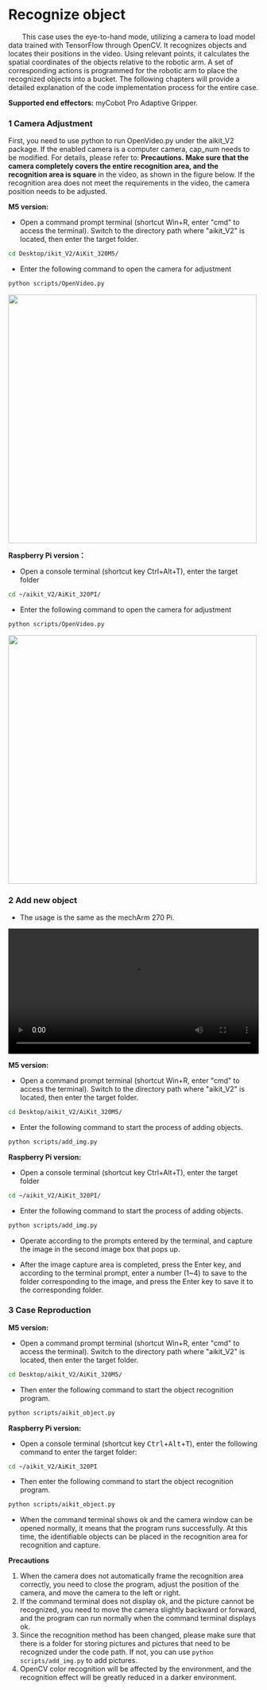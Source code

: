
# Recognize object

&nbsp;&nbsp;&nbsp;&nbsp;&nbsp;&nbsp;&nbsp;This case uses the eye-to-hand mode, utilizing a camera to load model data trained with TensorFlow through OpenCV. It recognizes objects and locates their positions in the video. Using relevant points, it calculates the spatial coordinates of the objects relative to the robotic arm. A set of corresponding actions is programmed for the robotic arm to place the recognized objects into a bucket. The following chapters will provide a detailed explanation of the code implementation process for the entire case.

**Supported end effectors:** myCobot Pro Adaptive Gripper.

### **1 Camera Adjustment**

 First, you need to use python to run OpenVideo.py under the aikit_V2 package. If the enabled camera is a computer camera, cap_num needs to be modified. For details, please refer to: **Precautions. Make sure that the camera completely covers the entire recognition area, and the recognition area is square** in the video, as shown in the figure below. If the recognition area does not meet the requirements in the video, the camera position needs to be adjusted.

**M5 version:**

 * Open a command prompt terminal (shortcut Win+R, enter "cmd" to access the terminal). Switch to the directory path where "aikit_V2" is located, then enter the target folder.

```bash
cd Desktop/ikit_V2/AiKit_320M5/
```

* Enter the following command to open the camera for adjustment

```bash
python scripts/OpenVideo.py
```

<img src =../../resourse/13-AdvancedKit/AiKitV2.0/color-1.png
width ="500"  align = "center">

**Raspberry Pi version：**

 * Open a console terminal (shortcut key Ctrl+Alt+T), enter the target folder

```bash
cd ~/aikit_V2/AiKit_320PI/
```

* Enter the following command to open the camera for adjustment

```bash
python scripts/OpenVideo.py
```

<img src =../../resourse/13-AdvancedKit/AiKitV2.0/color-1.png
width ="500"  align = "center">

### **2 Add new object**

- The usage is the same as the mechArm 270 Pi.

<video id="my-video" class="video-js" controls preload="auto" width="100%" data-setup='{"aspectRatio":"16:9"}'>
  <source src="../../resourse/13-AdvancedKit/AiKitV2.0/aikit_270pi_add_img.mp4" type='video/mp4' >
</video>

**M5 version:**

 * Open a command prompt terminal (shortcut Win+R, enter "cmd" to access the terminal). Switch to the directory path where "aikit_V2" is located, then enter the target folder.

```bash
cd Desktop/aikit_V2/AiKit_320M5/
```

* Enter the following command to start the process of adding objects.

```bash
python scripts/add_img.py
```

**Raspberry Pi version:**

 * Open a console terminal (shortcut key Ctrl+Alt+T), enter the target folder

```bash
cd ~/aikit_V2/AiKit_320PI/
```

* Enter the following command to start the process of adding objects.

```bash
python scripts/add_img.py
```

* Operate according to the prompts entered by the terminal, and capture the image in the second image box that pops up.

* After the image capture area is completed, press the Enter key, and according to the terminal prompt, enter a number (1~4) to save to the folder corresponding to the image, and press the Enter key to save it to the corresponding folder.

### **3 Case Reproduction**

**M5 version:**

 * Open a command prompt terminal (shortcut Win+R, enter "cmd" to access the terminal). Switch to the directory path where "aikit_V2" is located, then enter the target folder.

```bash
cd Desktop/aikit_V2/AiKit_320M5/
```

- Then enter the following command to start the object recognition program.

```bash
python scripts/aikit_object.py
```

**Raspberry Pi version:**

- Open a console terminal (shortcut key <kbd>Ctrl</kbd>+<kbd>Alt</kbd>+<kbd>T</kbd>), enter the following command to enter the target folder:

```bash
cd ~/aikit_V2/AiKit_320PI
```

- Then enter the following command to start the object recognition program.

```bash
python scripts/aikit_object.py
```

- When the command terminal shows ok and the camera window can be opened normally, it means that the program runs successfully. At this time, the identifiable objects can be placed in the recognition area for recognition and capture.


**Precautions**

1. When the camera does not automatically frame the recognition area correctly, you need to close the program, adjust the position of the camera, and move the camera to the left or right.
2. If the command terminal does not display ok, and the picture cannot be recognized, you need to move the camera slightly backward or forward, and the program can run normally when the command terminal displays ok.
3. Since the recognition method has been changed, please make sure that there is a folder for storing pictures and pictures that need to be recognized under the code path. If not, you can use `python scripts/add_img.py` to add pictures.
4. OpenCV color recognition will be affected by the environment, and the recognition effect will be greatly reduced in a darker environment.

